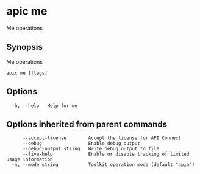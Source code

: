 # apic me

Me operations

## Synopsis

Me operations

```
apic me [flags]
```

## Options

```
  -h, --help   Help for me
```

## Options inherited from parent commands

```
      --accept-license        Accept the license for API Connect
      --debug                 Enable debug output
      --debug-output string   Write debug output to file
      --live-help             Enable or disable tracking of limited usage information
  -m, --mode string           Toolkit operation mode (default "apim")
```
